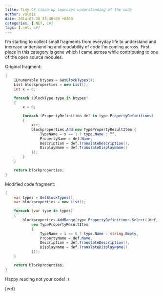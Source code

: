 ```yaml
---
title: Tiny C# clean-up improves understanding of the code
author: valdis
date: 2014-03-28 23:40:00 +0200
categories: [.NET, C#]
tags: [.net, c#]
---
```


I’m starting to collect small fragments from everyday life to understand and increase understanding and readability of code I’m coming across.
First piece in this category is gone which I came across while contributing to one of the open source modules.

Original fragment:

```csharp
{
    IEnumerable btypes = GetBlockTypes();
    List blockproperties = new List();
    int x = 0;

    foreach (BlockType type in btypes)
    {
        x = 0;

        foreach (PropertyDefinition def in type.PropertyDefinitions)
        {
            x++;
            blockproperties.Add(new TypePropertyResultItem {
                TypeName = x == 1 ? type.Name : “”,
                PropertyName = def.Name,
                Description = def.TranslateDescription(),
                DisplayName = def.TranslateDisplayName()
            });
        }
    }

    return blockproperties;
}
```

Modified code fragment:

```csharp
{
    var types = GetBlockTypes();
    var blockproperties = new List();

    foreach (var type in types)
    {
        blockproperties.AddRange(type.PropertyDefinitions.Select((def, i) =>
            new TypePropertyResultItem
            {
                TypeName = i == 0 ? type.Name : string.Empty,
                PropertyName = def.Name,
                Description = def.TranslateDescription(),
                DisplayName = def.TranslateDisplayName()
            }));
    }

    return blockproperties;
}
```

Happy reading not your code! :)

[*eof*]
